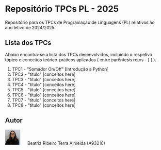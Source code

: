 # Repositório TPCs PL - 2025

Repositório para os TPCs de Programação de Linguagens (PL) relativos ao ano letivo de 2024/2025.

## Lista dos TPCs

Abaixo encontra-se a lista dos TPCs desenvolvidos, incluíndo o respetivo tópico e conceitos teórico-práticos aplicados ( entre parêntesis retos - \[ \] ).

1. TPC1 - "Somador On/Off" \[Introdução a Python\]
2. TPC2 - "título" \[conceitos here\]
3. TPC3 - "título" \[conceitos here\]
4. TPC4 - "título" \[conceitos here\]
5. TPC5 - "título" \[conceitos here\]
6. TPC6 - "título" \[conceitos here\]
7. TPC7 - "título" \[conceitos here\]
8. TPC8 - "título" \[conceitos here\]

## Autor

<img alt="Author Photo" src=".assets/A93210.jpg" width="50" height="50"> &nbsp;&nbsp;&nbsp;&nbsp; Beatriz Ribeiro Terra Almeida (A93210)
